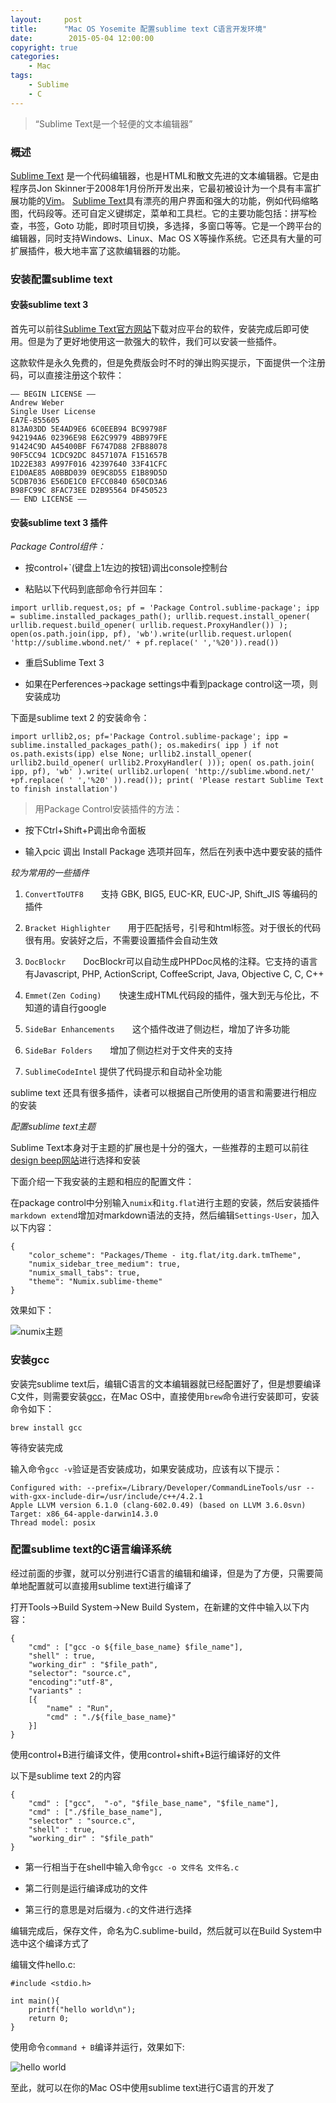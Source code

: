 ```yaml
---
layout:     post
title:      "Mac OS Yosemite 配置sublime text C语言开发环境"
date:        2015-05-04 12:00:00
copyright: true
categories:
    - Mac
tags:
    - Sublime
    - C
---
```


> “Sublime Text是一个轻便的文本编辑器”

### 概述

[Sublime Text](http://www.sublimetext.com/3 "sublime text 3") 是一个代码编辑器，也是HTML和散文先进的文本编辑器。它是由程序员Jon Skinner于2008年1月份所开发出来，它最初被设计为一个具有丰富扩展功能的[Vim](http://www.vim.org/download.php "Vim")。
[Sublime Text](http://www.sublimetext.com/3 "sublime text 3")具有漂亮的用户界面和强大的功能，例如代码缩略图，代码段等。还可自定义键绑定，菜单和工具栏。它的主要功能包括：拼写检查，书签，Goto 功能，即时项目切换，多选择，多窗口等等。它是一个跨平台的编辑器，同时支持Windows、Linux、Mac OS X等操作系统。它还具有大量的可扩展插件，极大地丰富了这款编辑器的功能。

<!-- more -->

### 安装配置sublime text

#### 安装sublime text 3

首先可以前往[Sublime Text官方网站](http://www.sublimetext.com/3 "sublime text 3")下载对应平台的软件，安装完成后即可使用。但是为了更好地使用这一款强大的软件，我们可以安装一些插件。

这款软件是永久免费的，但是免费版会时不时的弹出购买提示，下面提供一个注册码，可以直接注册这个软件：

```
—– BEGIN LICENSE —–
Andrew Weber
Single User License
EA7E-855605
813A03DD 5E4AD9E6 6C0EEB94 BC99798F
942194A6 02396E98 E62C9979 4BB979FE
91424C9D A45400BF F6747D88 2FB88078
90F5CC94 1CDC92DC 8457107A F151657B
1D22E383 A997F016 42397640 33F41CFC
E1D0AE85 A0BBD039 0E9C8D55 E1B89D5D
5CDB7036 E56DE1C0 EFCC0840 650CD3A6
B98FC99C 8FAC73EE D2B95564 DF450523
—— END LICENSE ——
```

#### 安装sublime text 3 插件

*Package Control组件：*

* 按control+`(键盘上1左边的按钮)调出console控制台

* 粘贴以下代码到底部命令行并回车：

```
import urllib.request,os; pf = 'Package Control.sublime-package'; ipp = sublime.installed_packages_path(); urllib.request.install_opener( urllib.request.build_opener( urllib.request.ProxyHandler()) ); open(os.path.join(ipp, pf), 'wb').write(urllib.request.urlopen( 'http://sublime.wbond.net/' + pf.replace(' ','%20')).read())
```

* 重启Sublime Text 3

* 如果在Perferences->package settings中看到package control这一项，则安装成功

下面是sublime text 2 的安装命令：

```
import urllib2,os; pf='Package Control.sublime-package'; ipp = sublime.installed_packages_path(); os.makedirs( ipp ) if not os.path.exists(ipp) else None; urllib2.install_opener( urllib2.build_opener( urllib2.ProxyHandler( ))); open( os.path.join( ipp, pf), 'wb' ).write( urllib2.urlopen( 'http://sublime.wbond.net/' +pf.replace( ' ','%20' )).read()); print( 'Please restart Sublime Text to finish installation')
```

> 用Package Control安装插件的方法：

* 按下Ctrl+Shift+P调出命令面板

* 输入pcic 调出 Install Package 选项并回车，然后在列表中选中要安装的插件

*较为常用的一些插件*

1. `ConvertToUTF8`　　支持 GBK, BIG5, EUC-KR, EUC-JP, Shift_JIS 等编码的插件

2. `Bracket Highlighter`　　用于匹配括号，引号和html标签。对于很长的代码很有用。安装好之后，不需要设置插件会自动生效

3. `DocBlockr`　　DocBlockr可以自动生成PHPDoc风格的注释。它支持的语言有Javascript, PHP, ActionScript, CoffeeScript, Java, Objective C, C, C++

4. `Emmet(Zen Coding)`　　快速生成HTML代码段的插件，强大到无与伦比，不知道的请自行google

5. `SideBar Enhancements`　　这个插件改进了侧边栏，增加了许多功能

6. `SideBar Folders`　　增加了侧边栏对于文件夹的支持

7. `SublimeCodeIntel`	提供了代码提示和自动补全功能

sublime text 还具有很多插件，读者可以根据自己所使用的语言和需要进行相应的安装

*配置sublime text主题*

Sublime Text本身对于主题的扩展也是十分的强大，一些推荐的主题可以前往[design beep网站](http://designbeep.com/2014/06/10/35-cool-sublime-text-themes/)进行选择和安装

下面介绍一下我安装的主题和相应的配置文件：

在package control中分别输入`numix`和`itg.flat`进行主题的安装，然后安装插件`markdown extend`增加对markdown语法的支持，然后编辑`Settings-User`，加入以下内容：

```
{
	"color_scheme": "Packages/Theme - itg.flat/itg.dark.tmTheme",
	"numix_sidebar_tree_medium": true,
	"numix_small_tabs": true,
	"theme": "Numix.sublime-theme"
}

```

效果如下：

![numix主题](/uploads/in-post/sublime_theme.png)

### 安装gcc

安装完sublime text后，编辑C语言的文本编辑器就已经配置好了，但是想要编译C文件，则需要安装[gcc](http://gcc.gnu.org/ "gcc官方网站")，在Mac OS中，直接使用`brew`命令进行安装即可，安装命令如下：

```
brew install gcc
```

等待安装完成

输入命令`gcc -v`验证是否安装成功，如果安装成功，应该有以下提示：

```
Configured with: --prefix=/Library/Developer/CommandLineTools/usr --with-gxx-include-dir=/usr/include/c++/4.2.1
Apple LLVM version 6.1.0 (clang-602.0.49) (based on LLVM 3.6.0svn)
Target: x86_64-apple-darwin14.3.0
Thread model: posix
```

### 配置sublime text的C语言编译系统

经过前面的步骤，就可以分别进行C语言的编辑和编译，但是为了方便，只需要简单地配置就可以直接用sublime text进行编译了

打开Tools->Build System->New Build System，在新建的文件中输入以下内容：

```
{
    "cmd" : ["gcc -o ${file_base_name} $file_name"],
    "shell" : true,
    "working_dir" : "$file_path",
    "selector": "source.c",
    "encoding":"utf-8",
    "variants" :
    [{
        "name" : "Run",
        "cmd" : "./${file_base_name}"
    }]
}
```

使用control+B进行编译文件，使用control+shift+B运行编译好的文件

以下是sublime text 2的内容

```
{
    "cmd" : ["gcc",  "-o", "$file_base_name", "$file_name"],
    "cmd" : ["./$file_base_name"],
    "selector" : "source.c",
    "shell" : true,
    "working_dir" : "$file_path"
}
```

* 第一行相当于在shell中输入命令`gcc -o 文件名 文件名.c`

* 第二行则是运行编译成功的文件

* 第三行的意思是对后缀为`.c`的文件进行选择

编辑完成后，保存文件，命名为C.sublime-build，然后就可以在Build System中选中这个编译方式了

编辑文件hello.c:

```
#include <stdio.h>

int main(){
	printf("hello world\n");
	return 0;
}
```

使用命令`command + B`编译并运行，效果如下:

![hello world](/uploads/in-post/hello_world_c.png)

至此，就可以在你的Mac OS中使用sublime text进行C语言的开发了

